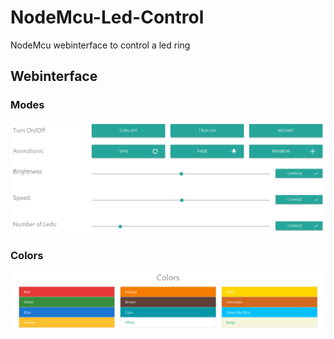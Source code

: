 # NodeMcu-Led-Control
NodeMcu webinterface to control a led ring

## Webinterface

### Modes
![Modes](https://raw.githubusercontent.com/robineco/NodeMcu-Led-Control/master/images/modes.png)

### Colors
![Color Select](https://raw.githubusercontent.com/robineco/NodeMcu-Led-Control/master/images/colors.png)
